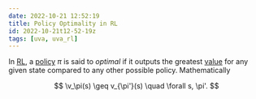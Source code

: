 ```yaml
---
date: 2022-10-21 12:52:19
title: Policy Optimality in RL
id: 2022-10-21t12-52-19z
tags: [uva, uva_rl]
---
```


In [RL](./2022-10-20t15-15-55z.md), a [policy](./2022-10-21t10-19-39z.md) $\pi$
is said to _optimal_ if it outputs the greatest
[value](./2022-10-21t10-45-34z.md) for any given state compared to any other
possible policy. Mathematically

$$
\v_\pi(s) \geq v_{\pi'}(s) \quad \forall s, \pi'.
$$
